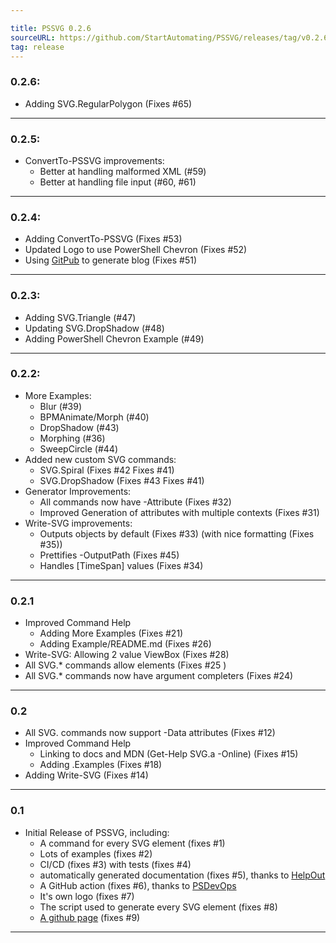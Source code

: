 ```yaml
---

title: PSSVG 0.2.6
sourceURL: https://github.com/StartAutomating/PSSVG/releases/tag/v0.2.6
tag: release
---
```

### 0.2.6:
* Adding SVG.RegularPolygon (Fixes #65)

---

### 0.2.5:
* ConvertTo-PSSVG improvements:
  * Better at handling malformed XML (#59)
  * Better at handling file input (#60, #61)

---

### 0.2.4:
* Adding ConvertTo-PSSVG (Fixes #53)
* Updated Logo to use PowerShell Chevron (Fixes #52)
* Using [GitPub](https://github.com/StartAutomating/GitPub) to generate blog (Fixes #51)

---

### 0.2.3:
* Adding SVG.Triangle (#47)
* Updating SVG.DropShadow (#48)
* Adding PowerShell Chevron Example (#49)

---

### 0.2.2:
* More Examples:  
  * Blur (#39)
  * BPMAnimate/Morph (#40)
  * DropShadow (#43)
  * Morphing (#36)
  * SweepCircle (#44)
* Added new custom SVG commands:
  * SVG.Spiral (Fixes #42 Fixes #41)
  * SVG.DropShadow (Fixes #43 Fixes #41)
* Generator Improvements:
  * All commands now have -Attribute (Fixes #32)
  * Improved Generation of attributes with multiple contexts (Fixes #31)
* Write-SVG improvements:
  * Outputs objects by default (Fixes #33) (with nice formatting (Fixes #35))
  * Prettifies -OutputPath (Fixes #45)
  * Handles [TimeSpan] values (Fixes #34)

---

### 0.2.1
* Improved Command Help
  * Adding More Examples (Fixes #21)
  * Adding Example/README.md (Fixes #26)
* Write-SVG: Allowing 2 value ViewBox (Fixes #28)
* All SVG.* commands allow elements (Fixes #25 )
* All SVG.* commands now have argument completers (Fixes #24)

---           

### 0.2
* All SVG. commands now support -Data attributes (Fixes #12)
* Improved Command Help
  * Linking to docs and MDN (Get-Help SVG.a -Online) (Fixes #15)
  * Adding .Examples (Fixes #18)  
* Adding Write-SVG (Fixes #14)

---

### 0.1
* Initial Release of PSSVG, including:
  * A command for every SVG element (fixes #1)
  * Lots of examples (fixes #2)
  * CI/CD (fixes #3) with tests (fixes #4)
  * automatically generated documentation (fixes #5), thanks to [HelpOut](https://github.com/StartAutomating/HelpOut)
  * A GitHub action (fixes #6), thanks to [PSDevOps](https://github.com/StartAutomating/PSDevOps)
  * It's own logo (fixes #7)
  * The script used to generate every SVG element (fixes #8)
  * [A github page](https://PSSVG.start-automating.com) (fixes #9)

---


